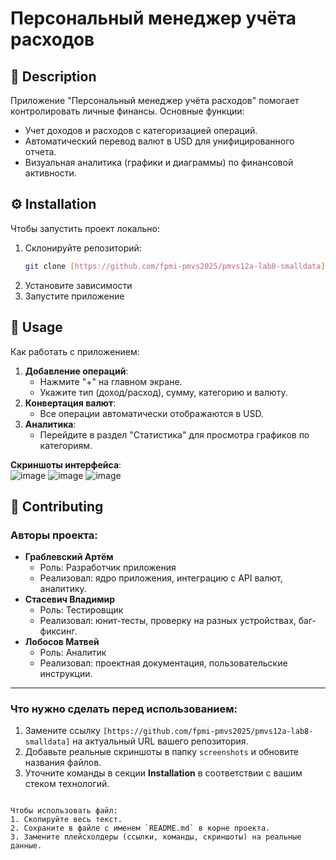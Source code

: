 # Персональный менеджер учёта расходов  

## 📄 Description  
Приложение "Персональный менеджер учёта расходов" помогает контролировать личные финансы. Основные функции:  
- Учет доходов и расходов с категоризацией операций.  
- Автоматический перевод валют в USD для унифицированного отчета.  
- Визуальная аналитика (графики и диаграммы) по финансовой активности.  

## ⚙️ Installation  
Чтобы запустить проект локально:  
1. Склонируйте репозиторий:  
   ```bash  
   git clone [https://github.com/fpmi-pmvs2025/pmvs12a-lab8-smalldata]
   ```  
2. Установите зависимости
3. Запустите приложение

## 🚀 Usage  
Как работать с приложением:  
1. **Добавление операций**:  
   - Нажмите "+" на главном экране.  
   - Укажите тип (доход/расход), сумму, категорию и валюту.  
2. **Конвертация валют**:  
   - Все операции автоматически отображаются в USD.  
3. **Аналитика**:  
   - Перейдите в раздел "Статистика" для просмотра графиков по категориям.  

**Скриншоты интерфейса**:  
![image](https://github.com/user-attachments/assets/254cf9f9-13c8-42e1-b32c-f107d5b06acb)
![image](https://github.com/user-attachments/assets/d655c9ac-f38b-4bf9-818c-2fc6818698b1)
![image](https://github.com/user-attachments/assets/92ac3703-880d-4c3e-89e5-dddae837dcb0)



## 👥 Contributing  
### Авторы проекта:  
- **Граблевский Артём**  
  - Роль: Разработчик приложения  
  - Реализовал: ядро приложения, интеграцию с API валют, аналитику.  
- **Стасевич Владимир**  
  - Роль: Тестировщик  
  - Реализовал: юнит-тесты, проверку на разных устройствах, баг-фиксинг.  
- **Лобосов Матвей**  
  - Роль: Аналитик 
  - Реализовал: проектная документация, пользовательские инструкции.  

---

### Что нужно сделать перед использованием:  
1. Замените ссылку `[https://github.com/fpmi-pmvs2025/pmvs12a-lab8-smalldata]` на актуальный URL вашего репозитория.  
2. Добавьте реальные скриншоты в папку `screenshots` и обновите названия файлов.  
3. Уточните команды в секции **Installation** в соответствии с вашим стеком технологий.  
```

Чтобы использовать файл:  
1. Скопируйте весь текст.  
2. Сохраните в файле с именем `README.md` в корне проекта.  
3. Замените плейсхолдеры (ссылки, команды, скриншоты) на реальные данные.
